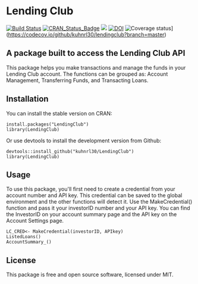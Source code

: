 # Lending Club  
[![Build Status](https://travis-ci.org/kuhnrl30/LendingClub.svg?branch=master)](https://travis-ci.org/kuhnrl30/LendingClub)
[![CRAN\_Status\_Badge](http://www.r-pkg.org/badges/version/LendingClub)](https://cran.r-project.org/package=LendingClub)
<img src= "https://cranlogs.r-pkg.org/badges/grand-total/LendingClub" />
[![DOI](https://zenodo.org/badge/65163868.svg)](https://zenodo.org/badge/latestdoi/65163868)
![Coverage status](https://codecov.io/gh/kuhnrl30/lendingclub/branch/master/graph/badge.svg)](https://codecov.io/github/kuhnrl30/lendingclub?branch=master)

## A package built to access the Lending Club API  
This package helps you make transactions and manage the funds in your Lending Club account. 
The functions can be grouped as: Account Management, Transferring Funds, and 
Transacting Loans.

## Installation
You can install the stable version on CRAN:
```
install.packages("LendingClub")
library(LendingClub)
```

Or use devtools to install the development version from Github:
```
devtools::install_github("kuhnrl30/LendingClub")
library(LendingClub)
```

## Usage 
To use this package, you'll first need to create a credential from your account 
number and API key. This credential can be saved to the global environment and 
the other functions will detect it. Use the MakeCredential() function and pass 
it your investorID number and your API key. You can find the InvestorID on your 
account summary page and the API key on the Account Settings page. 

```
LC_CRED<- MakeCredential(investorID, APIkey)
ListedLoans()
AccountSummary_()
```

## License
This package is free and open source software, licensed under MIT.

